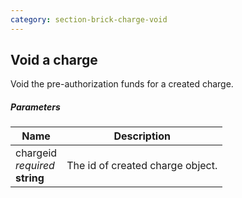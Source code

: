 ```yaml
---
category: section-brick-charge-void
---
```


## Void a charge

Void the pre-authorization funds for a created charge.

##### Parameters

| Name | Description |
| --- | ---|
| chargeid<br> *required* <br> **string**  | The id of created charge object. |

